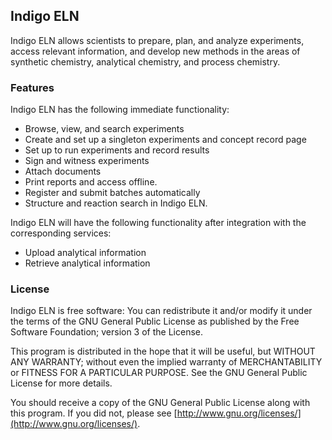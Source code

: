 ## Indigo ELN

Indigo ELN allows scientists to prepare, plan, and analyze experiments, access relevant information, and develop new methods in the areas of synthetic chemistry, analytical chemistry, and process chemistry.

### Features

Indigo ELN has the following immediate functionality:

 * Browse, view, and search experiments
 * Create and set up a singleton experiments and concept record page
 * Set up to run experiments and record results
 * Sign and witness experiments
 * Attach documents
 * Print reports and access offline.
 * Register and submit batches automatically
 * Structure and reaction search in Indigo ELN.

Indigo ELN will have the following functionality after integration with the corresponding services:

 * Upload analytical information
 * Retrieve analytical information

### License

Indigo ELN is free software: You can redistribute it and/or modify it under the terms of the GNU General Public License as published by the Free Software Foundation; version 3 of the License.

This program is distributed in the hope that it will be useful, but WITHOUT ANY WARRANTY; without even the implied warranty of MERCHANTABILITY or FITNESS FOR A PARTICULAR PURPOSE. See the GNU General Public License for more details.

You should receive a copy of the GNU General Public License along with this program. If you did not, please see [http://www.gnu.org/licenses/](http://www.gnu.org/licenses/).
